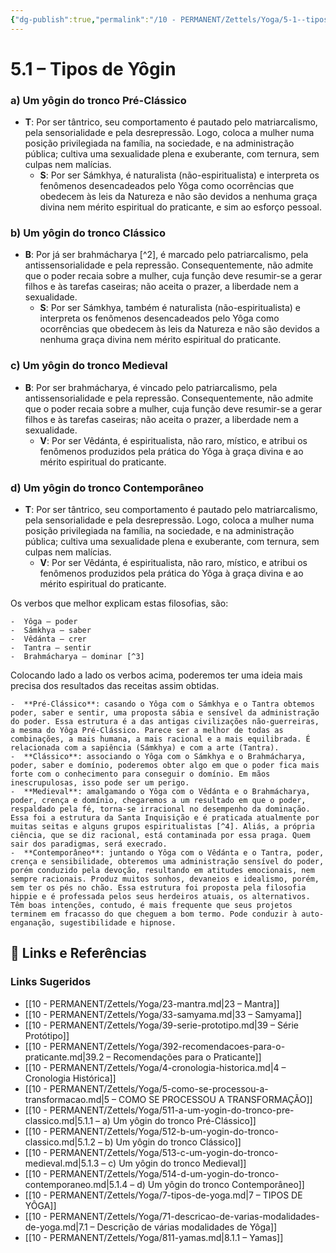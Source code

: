 ```yaml
---
{"dg-publish":true,"permalink":"/10 - PERMANENT/Zettels/Yoga/5-1--tipos-de-yogin/","title":"5.1 – Tipos de Yôgin","tags":["source/trato-yoga","type/concept"],"noteIcon":""}
---
```



# 5.1 – Tipos de Yôgin

### a) Um yôgin do tronco Pré-Clássico
- **T**: Por ser tântrico, seu comportamento é pautado pelo matriarcalismo, pela sensorialidade e pela desrepressão. Logo, coloca a mulher numa posição privilegiada na família, na sociedade, e na administração pública; cultiva uma sexualidade plena e exuberante, com ternura, sem culpas nem malícias.
    - **S**: Por ser Sámkhya, é naturalista (não-espiritualista) e interpreta os fenômenos desencadeados pelo Yôga como ocorrências que obedecem às leis da Natureza e não são devidos a nenhuma graça divina nem mérito espiritual do praticante, e sim ao esforço pessoal.
### b) Um yôgin do tronco Clássico
- **B**: Por já ser brahmácharya [^2], é marcado pelo patriarcalismo, pela antissensorialidade e pela repressão. Consequentemente, não admite que o poder recaia sobre a mulher, cuja função deve resumir-se a gerar filhos e às tarefas caseiras; não aceita o prazer, a liberdade nem a sexualidade.
    - **S**: Por ser Sámkhya, também é naturalista (não-espiritualista) e interpreta os fenômenos desencadeados pelo Yôga como ocorrências que obedecem às leis da Natureza e não são devidos a nenhuma graça divina nem mérito espiritual do praticante.
### c) Um yôgin do tronco Medieval
- **B**: Por ser brahmácharya, é vincado pelo patriarcalismo, pela antissensorialidade e pela repressão. Consequentemente, não admite que o poder recaia sobre a mulher, cuja função deve resumir-se a gerar filhos e às tarefas caseiras; não aceita o prazer, a liberdade nem a sexualidade.
    - **V**: Por ser Vêdánta, é espiritualista, não raro, místico, e atribui os fenômenos produzidos pela prática do Yôga à graça divina e ao mérito espiritual do praticante.
### d) Um yôgin do tronco Contemporâneo
- **T**: Por ser tântrico, seu comportamento é pautado pelo matriarcalismo, pela sensorialidade e pela desrepressão. Logo, coloca a mulher numa posição privilegiada na família, na sociedade, e na administração pública; cultiva uma sexualidade plena e exuberante, com ternura, sem culpas nem malícias.
    - **V**: Por ser Vêdánta, é espiritualista, não raro, místico, e atribui os fenômenos produzidos pela prática do Yôga à graça divina e ao mérito espiritual do praticante.

Os verbos que melhor explicam estas filosofias, são:

    -  Yôga – poder
    -  Sámkhya – saber
    -  Vêdánta – crer
    -  Tantra – sentir
    -  Brahmácharya – dominar [^3]

Colocando lado a lado os verbos acima, poderemos ter uma ideia mais precisa dos resultados das receitas assim obtidas.

    -  **Pré-Clássico**: casando o Yôga com o Sámkhya e o Tantra obtemos poder, saber e sentir, uma proposta sábia e sensível da administração do poder. Essa estrutura é a das antigas civilizações não-guerreiras, a mesma do Yôga Pré-Clássico. Parece ser a melhor de todas as combinações, a mais humana, a mais racional e a mais equilibrada. É relacionada com a sapiência (Sámkhya) e com a arte (Tantra).
    -  **Clássico**: associando o Yôga com o Sámkhya e o Brahmácharya, poder, saber e domínio, poderemos obter algo em que o poder fica mais forte com o conhecimento para conseguir o domínio. Em mãos inescrupulosas, isso pode ser um perigo.
    -  **Medieval**: amalgamando o Yôga com o Vêdánta e o Brahmácharya, poder, crença e domínio, chegaremos a um resultado em que o poder, respaldado pela fé, torna-se irracional no desempenho da dominação. Essa foi a estrutura da Santa Inquisição e é praticada atualmente por muitas seitas e alguns grupos espiritualistas [^4]. Aliás, a própria ciência, que se diz racional, está contaminada por essa praga. Quem sair dos paradigmas, será execrado.
    -  **Contemporâneo**: juntando o Yôga com o Vêdánta e o Tantra, poder, crença e sensibilidade, obteremos uma administração sensível do poder, porém conduzido pela devoção, resultando em atitudes emocionais, nem sempre racionais. Produz muitos sonhos, devaneios e idealismo, porém, sem ter os pés no chão. Essa estrutura foi proposta pela filosofia hippie e é professada pelos seus herdeiros atuais, os alternativos. Têm boas intenções, contudo, é mais frequente que seus projetos terminem em fracasso do que cheguem a bom termo. Pode conduzir à auto-enganação, sugestibilidade e hipnose.


## 🔗 Links e Referências











### Links Sugeridos

- [[10 - PERMANENT/Zettels/Yoga/23-mantra.md\|23 – Mantra]]
- [[10 - PERMANENT/Zettels/Yoga/33-samyama.md\|33 – Samyama]]
- [[10 - PERMANENT/Zettels/Yoga/39-serie-prototipo.md\|39 – Série Protótipo]]
- [[10 - PERMANENT/Zettels/Yoga/392-recomendacoes-para-o-praticante.md\|39.2 – Recomendações para o Praticante]]
- [[10 - PERMANENT/Zettels/Yoga/4-cronologia-historica.md\|4 – Cronologia Histórica]]
- [[10 - PERMANENT/Zettels/Yoga/5-como-se-processou-a-transformacao.md\|5 – COMO SE PROCESSOU A TRANSFORMAÇÃO]]
- [[10 - PERMANENT/Zettels/Yoga/511-a-um-yogin-do-tronco-pre-classico.md\|5.1.1 – a) Um yôgin do tronco Pré-Clássico]]
- [[10 - PERMANENT/Zettels/Yoga/512-b-um-yogin-do-tronco-classico.md\|5.1.2 – b) Um yôgin do tronco Clássico]]
- [[10 - PERMANENT/Zettels/Yoga/513-c-um-yogin-do-tronco-medieval.md\|5.1.3 – c) Um yôgin do tronco Medieval]]
- [[10 - PERMANENT/Zettels/Yoga/514-d-um-yogin-do-tronco-contemporaneo.md\|5.1.4 – d) Um yôgin do tronco Contemporâneo]]
- [[10 - PERMANENT/Zettels/Yoga/7-tipos-de-yoga.md\|7 – TIPOS DE YÔGA]]
- [[10 - PERMANENT/Zettels/Yoga/71-descricao-de-varias-modalidades-de-yoga.md\|7.1 – Descrição de várias modalidades de Yôga]]
- [[10 - PERMANENT/Zettels/Yoga/811-yamas.md\|8.1.1 – Yamas]]
